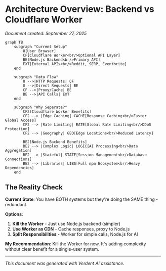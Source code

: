 # Architecture Overview: Backend vs Cloudflare Worker

*Document created: September 27, 2025*

```mermaid
graph TB
    subgraph "Current Setup"
        U[User Browser]
        CF[Cloudflare Worker<br/>Optional API Layer]
        BE[Node.js Backend<br/>Primary API]
        EXT[External APIs<br/>Reddit, SERP, Eventbrite]
    end

    subgraph "Data Flow"
        U -->|HTTP Requests| CF
        U -->|Direct Requests| BE
        CF -->|Proxy/Cache| BE
        BE -->|API Calls| EXT
    end

    subgraph "Why Separate?"
        CF2[Cloudflare Worker Benefits]
        CF2 --> |Edge Caching| CACHE[Response Caching<br/>Faster Global Access]
        CF2 --> |Rate Limiting| RATE[Global Rate Limiting<br/>DDoS Protection]
        CF2 --> |Geography| GEO[Edge Locations<br/>Reduced Latency]

        BE2[Node.js Backend Benefits]
        BE2 --> |Complex Logic| LOGIC[AI Processing<br/>Data Aggregation]
        BE2 --> |Stateful| STATE[Session Management<br/>Database Connections]
        BE2 --> |Libraries| LIBS[Full npm Ecosystem<br/>Heavy Dependencies]
    end
```

## The Reality Check

**Current State**: You have BOTH systems but they're doing the SAME thing - redundant.

**Options**:

1. **Kill the Worker** - Just use Node.js backend (simpler)
2. **Use Worker as CDN** - Cache responses, proxy to Node.js
3. **Split Responsibilities** - Worker for simple calls, Node.js for AI

**My Recommendation**: Kill the Worker for now. It's adding complexity without clear benefit for a single-user system.

---

*This document was generated with Verdent AI assistance.*
